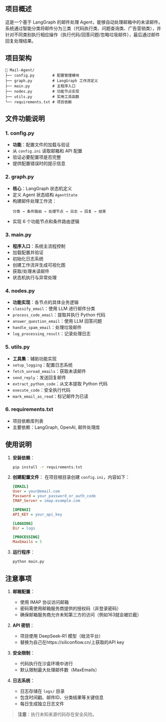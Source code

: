 ## 项目概述
这是一个基于 LangGraph 的邮件处理 Agent，能够自动处理邮箱中的未读邮件。系统通过智能分类将邮件分为三类（代码执行类、问题查询类、广告营销类），并针对不同类别执行相应操作（执行代码/回答问题/忽略垃圾邮件），最后通过邮件回复处理结果。

## 项目架构
```
📂 Mail-Agent/
├── config.py        # 配置管理模块
├── graph.py         # LangGraph 工作流定义
├── main.py          # 主程序入口
├── nodes.py         # 功能节点实现
├── utils.py         # 实用工具函数
└── requirements.txt # 项目依赖
```

## 文件功能说明

### 1. config.py
- **功能**：配置文件的加载与验证
- 从 `config.ini` 读取邮箱和 API 配置
- 验证必要配置项是否完整
- 提供配置错误时的提示信息

### 2. graph.py
- **核心**：LangGraph 状态机定义
- 定义 Agent 状态结构 `AgentState`
- 构建邮件处理工作流：
  ```
  分类 → 条件路由 → 处理节点 → 日志 → 回复 → 结束
  ```
- 实现 6 个功能节点和条件路由逻辑

### 3. main.py
- **程序入口**：系统主流程控制
- 加载配置并验证
- 初始化日志系统
- 创建工作流并生成可视化图
- 获取/处理未读邮件
- 状态机执行与异常处理

### 4. nodes.py
- **功能实现**：各节点的具体业务逻辑
- `classify_email`：使用 LLM 进行邮件分类
- `process_code_email`：提取并执行 Python 代码
- `answer_question_email`：使用 LLM 回答问题
- `handle_spam_email`：处理垃圾邮件
- `log_processing_result`：记录处理日志

### 5. utils.py
- **工具集**：辅助功能实现
- `setup_logging`：配置日志系统
- `fetch_unread_emails`：获取未读邮件
- `send_reply`：发送回复邮件
- `extract_python_code`：从文本提取 Python 代码
- `execute_code`：安全执行代码
- `mark_email_as_read`：标记邮件为已读

### 6. requirements.txt
- 项目依赖库列表
- 主要依赖：LangGraph, OpenAI, 邮件处理库


## 使用说明

1. **安装依赖**：
   ```bash
   pip install -r requirements.txt
   ```

2. **创建配置文件**：
   在项目根目录创建 `config.ini`，内容如下：
   ```ini
   [EMAIL]
   User = your@email.com
   Password = your_password_or_auth_code
   IMAP_Server = imap.example.com
   
   [OPENAI]
   API_KEY = your_api_key
   
   [LOGGING]
   Dir = logs
   
   [PROCESSING]
   MaxEmails = 5
   ```

3. **运行程序**：
   ```bash
   python main.py
   ```

## 注意事项

1. **邮箱配置**：
   - 使用 IMAP 协议访问邮箱
   - 密码需使用邮箱服务商提供的授权码（非登录密码）
   - 确保邮箱服务商允许未知第三方的访问（例如163就会被拦截）

2. **API 密钥**：
   - 项目使用 DeepSeek-R1 模型（硅流平台）
   - 替换为自己在https://siliconflow.cn/上获取的API key

3. **安全限制**：
   - 代码执行在沙盒环境中进行
   - 默认限制最大处理邮件数（MaxEmails）

4. **日志系统**：
   - 日志存储在 `logs/` 目录
   - 包含时间戳、邮件ID、分类结果等关键信息
   - 每日生成独立日志文件


> **注意**：执行未知来源代码存在安全风险。
